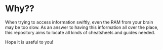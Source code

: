 # Why??

When trying to access information swiftly, even the RAM from your brain may
be too slow. As an answer to having this information all over the place, 
this repository aims to locate all kinds of cheatsheets and guides needed.

Hope it is useful to you!
